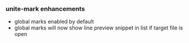 ### unite-mark enhancements
- global marks enabled by default
- global marks will now show line preview snippet in list if target file is open
